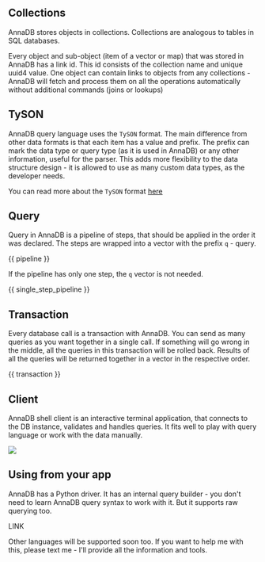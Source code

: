 ## Collections

AnnaDB stores objects in collections. Collections are analogous to tables in SQL databases. 

Every object and sub-object (item of a vector or map) that was stored in AnnaDB has a link id. This id consists of the collection name and unique uuid4 value. One object can contain links to objects from any collections - AnnaDB will fetch and process them on all the operations automatically without additional commands (joins or lookups)

## TySON

AnnaDB query language uses the `TySON` format. The main difference from other data formats is that each item has a value and prefix. The prefix can mark the data type or query type (as it is used in AnnaDB) or any other information, useful for the parser. This adds more flexibility to the data structure design - it is allowed to use as many custom data types, as the developer needs.

You can read more about the `TySON`
format [here](https://github.com/roman-right/tyson)

## Query

Query in AnnaDB is a pipeline of steps, that should be applied in the order it was declared. The steps are wrapped into a vector with the prefix `q` - query.

{{ pipeline }}

If the pipeline has only one step, the `q` vector is not needed.

{{ single_step_pipeline }}

## Transaction

Every database call is a transaction with AnnaDB. You can send as many queries as you want together in a single call. If something will go wrong in the middle, all the queries in this transaction will be rolled back. Results of all the queries will be returned together in a vector in the respective order.

{{ transaction }}

## Client

AnnaDB shell client is an interactive terminal application, that connects to the DB instance, validates and handles queries. It fits well to play with query language or work with the data manually.

![](../assets/img/shell.png)

## Using from your app

AnnaDB has a Python driver. It has an internal query builder - you don't need to learn AnnaDB query syntax to work with it. But it supports raw querying too.

LINK

Other languages will be supported soon too. If you want to help me with this, please text me - I'll provide all the information and tools.

